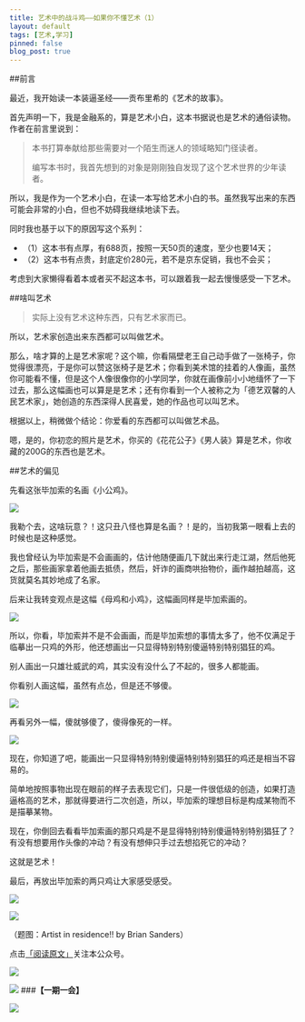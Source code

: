 ```yaml
---
title: 艺术中的战斗鸡——如果你不懂艺术（1）
layout: default
tags: [艺术,学习]
pinned: false
blog_post: true
---
```



##前言

最近，我开始读一本装逼圣经——贡布里希的《艺术的故事》。

首先声明一下，我是金融系的，算是艺术小白，这本书据说也是艺术的通俗读物。作者在前言里说到：

>本书打算奉献给那些需要对一个陌生而迷人的领域略知门径读者。
>
>编写本书时，我首先想到的对象是刚刚独自发现了这个艺术世界的少年读者。

所以，我是作为一个艺术小白，在读一本写给艺术小白的书。虽然我写出来的东西可能会非常的小白，但也不妨碍我继续地读下去。

同时我也基于以下的原因写这个系列：

- （1）这本书有点厚，有688页，按照一天50页的速度，至少也要14天；
- （2）这本书有点贵，封底定价280元，若不是京东促销，我也不会买；

考虑到大家懒得看着本或者买不起这本书，可以跟着我一起去慢慢感受一下艺术。

##啥叫艺术

>实际上没有艺术这种东西，只有艺术家而已。

所以，艺术家创造出来东西都可以叫做艺术。

那么，啥才算的上是艺术家呢？这个嘛，你看隔壁老王自己动手做了一张椅子，你觉得很漂亮，于是你可以赞这张椅子是艺术；你看到美术馆的挂着的人像画，虽然你可能看不懂，但是这个人像很像你的小学同学，你就在画像前小小地缅怀了一下过去，那么这幅画也可以算是是艺术；还有你看到一个人被称之为「德艺双馨的人民艺术家」，她创造的东西深得人民喜爱，她的作品也可以叫艺术。

根据以上，稍微做个结论：你爱看的东西都可以叫做艺术品。

嗯，是的，你初恋的照片是艺术，你买的《花花公子》《男人装》算是艺术，你收藏的200G的东西也是艺术。

##艺术的偏见

先看这张毕加索的名画《小公鸡》。

![](http://cnfeat.qiniudn.com/VSzBuqZ0dIsbZOP6qFTZdQcS_iWX4tW907xdjUznH1L8AQAArQIAAEpQ_508x685.jpg)

我勒个去，这啥玩意？！这只丑八怪也算是名画？！是的，当初我第一眼看上去的时候也是这种感觉。

我也曾经认为毕加索是不会画画的，估计他随便画几下就出来行走江湖，然后他死之后，那些画家拿着他画去抵债，然后，奸诈的画商哄抬物价，画作越拍越高，这货就莫名其妙地成了名家。

后来让我转变观点是这幅《母鸡和小鸡》，这幅画同样是毕加索画的。

![](http://cnfeat.qiniudn.com/6f1b0ec0na55520b2b1fc&690.jpg)

所以，你看，毕加索并不是不会画画，而是毕加索想的事情太多了，他不仅满足于临摹出一只鸡的外形，他还想画出一只显得特别特别傻逼特别特别猖狂的鸡。

别人画出一只雄壮威武的鸡，其实没有没什么了不起的，很多人都能画。

你看别人画这幅，虽然有点怂，但是还不够傻。

![](http://cnfeat.qiniudn.com/poul-021.jpg)

再看另外一幅，傻就够傻了，傻得像死的一样。

![](http://cnfeat.qiniudn.com/17503_G_13205385035586.jpg)

现在，你知道了吧，能画出一只显得特别特别傻逼特别特别猖狂的鸡还是相当不容易的。

简单地按照事物出现在眼前的样子去表现它们，只是一件很低级的创造，如果打造逼格高的艺术，那就得要进行二次创造，所以，毕加索的理想目标是构成某物而不是描摹某物。

现在，你倒回去看看毕加索画的那只鸡是不是显得特别特别傻逼特别特别猖狂了？有没有想要用作头像的冲动？有没有想伸只手过去想掐死它的冲动？

这就是艺术！

最后，再放出毕加索的两只鸡让大家感受感受。

![](http://cnfeat.qiniudn.com/129.jpg)

![](http://cnfeat.qiniudn.com/178_jpg.jpg)

（题图：Artist in residence!! by Brian Sanders）

点击[「阅读原文」](http://url.cn/NrNBlW)关注本公众号。

![](http://cnfeat.qiniudn.com/%E7%AD%BE%E5%90%8D.png)

![](http://cnfeat.qiniudn.com/%E5%9B%BE%E5%83%8F%202014-03-27-00-56.png)
###**【一期一会】**

![](http://cnfeat.qiniudn.com/gclc9.png)
















